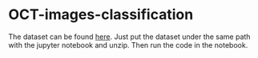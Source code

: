 # OCT-images-classification
The dataset can be found [here](https://www.kaggle.com/datasets/paultimothymooney/kermany2018?resource=download).
Just put the dataset under the same path with the jupyter notebook and unzip. Then run the code in the notebook.
